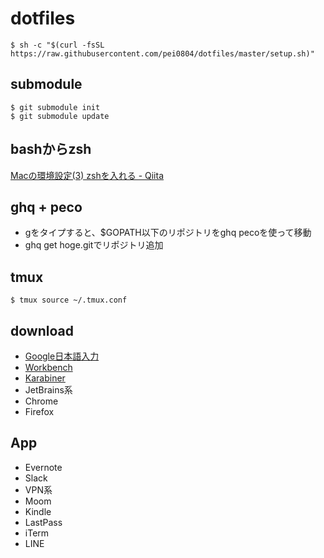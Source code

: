 # dotfiles

```console
$ sh -c "$(curl -fsSL https://raw.githubusercontent.com/pei0804/dotfiles/master/setup.sh)"
```

## submodule

```
$ git submodule init
$ git submodule update
```

## bashからzsh

[Macの環境設定(3) zshを入れる - Qiita](http://qiita.com/nenokido2000/items/763a4af5c161ff5ede68)

## ghq + peco

- gをタイプすると、$GOPATH以下のリポジトリをghq pecoを使って移動
- ghq get hoge.gitでリポジトリ追加

## tmux

```console
$ tmux source ~/.tmux.conf
```

## download

- [Google日本語入力](https://www.google.co.jp/ime/)
- [Workbench](https://dev.mysql.com/downloads/workbench/)
- [Karabiner](https://pqrs.org/osx/karabiner/)
- JetBrains系
- Chrome
- Firefox

## App

- Evernote
- Slack
- VPN系
- Moom
- Kindle
- LastPass
- iTerm
- LINE
